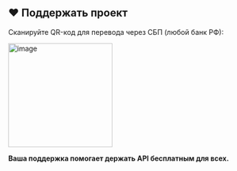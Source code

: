 ## ❤️ Поддержать проект
Сканируйте QR-код для перевода через СБП (любой банк РФ):

<img width="210" height="210" alt="image" src="https://github.com/user-attachments/assets/533c30c4-ce3e-4f43-a744-ea7118a418d3" />

**Ваша поддержка помогает держать API бесплатным для всех.**
